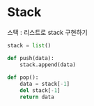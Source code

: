 # Stack

스택 : 리스트로 stack 구현하기

```python
stack = list()

def push(data):
    stack.append(data)
    
def pop():
    data = stack[-1]
    del stack[-1]
    return data
```

